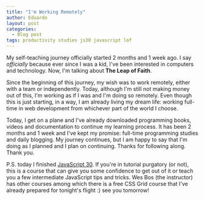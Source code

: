 ```yaml
---
title: "I'm Working Remotely"
author: Eduardo
layout: post
categories:
  - Blog post
tags: productivity studies js30 javascript lof
---
```

My self-teaching journey officially started 2 months and 1 week ago. I say *officially* because ever since I was a kid, I've been interested in computers and technology. Now, I'm talking about **The Leap of Faith**.

Since the beginning of this journey, my wish was to work remotely, either with a team or independently. Today, although I'm still not making money out of this, I'm working as if I was and I'm doing so remotely. Even though this is just starting, in a way, I am already living my dream life: working full-time in web development from whichever part of the world I choose.

Today, I get on a plane and I've already downloaded programming books, videos and documentation to continue my learning process. It has been 2 months and 1 week and I've kept my promise: full-time programming studies and daily blogging. My journey continues, but I am happy to say that I'm doing as I planned and I plan on continuing. Thanks for following along. Thank you.

P.S. today I finished [JavaScript 30](https://javascript30.com). If you're in tutorial purgatory (or not), this is a course that can give you some confidence to get out of it or teach you a few intermediate JavaScript tips and tricks. Wes Bos (the instructor) has other courses among which there is a free CSS Grid course that I've already prepared for tonight's flight :) see you tomorrow!